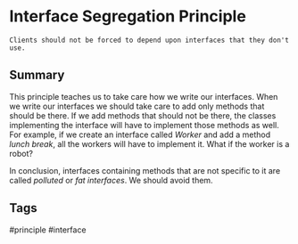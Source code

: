 # Interface Segregation Principle

```
Clients should not be forced to depend upon interfaces that they don't use.
```

## Summary

This principle teaches us to take care how we write our interfaces. When we write our interfaces we should take care to add only methods that should be there. If we add methods that should not be there, the classes implementing the interface will have to implement those methods as well. For example, if we create an interface called *Worker* and add a method *lunch break*, all the workers will have to implement it. What if the worker is a robot?

In conclusion, interfaces containing methods that are not specific to it are called *polluted* or *fat interfaces*. We should avoid them.

## Tags

#principle #interface